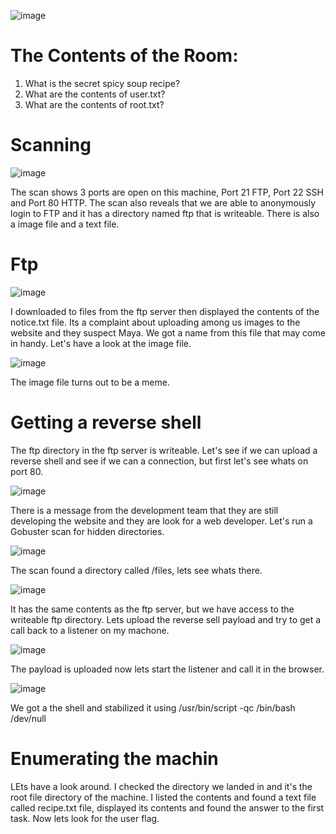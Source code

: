 ![image](https://github.com/seanknght/CTF-Write-ups/assets/149443469/aa8efd83-8a6e-4266-a099-21357f0654fb)

# The Contents of the Room:

1. What is the secret spicy soup recipe?
2. What are the contents of user.txt?
3. What are the contents of root.txt?

# Scanning

![image](https://github.com/seanknght/CTF-Write-ups/assets/149443469/df99ef07-4598-4a28-8f0e-743655afa7cc)

The scan shows 3 ports are open on this machine, Port 21 FTP, Port 22 SSH and Port 80 HTTP. The scan also reveals that we are able to anonymously login to FTP and it has a directory named ftp that is writeable. There is also a image file and a text file.

# Ftp

![image](https://github.com/seanknght/CTF-Write-ups/assets/149443469/38a043a1-fca7-438a-83e2-fa6acba7a7f4)

I downloaded to files from the ftp server then displayed the contents of the notice.txt file. Its a complaint about uploading among us images to the website and they suspect Maya. We got a name from this file that may come in handy. Let's have a look at the image file.

![image](https://github.com/seanknght/CTF-Write-ups/assets/149443469/66a148d1-cb70-4569-9772-03b671a0b890)

The image file turns out to be a meme.

# Getting a reverse shell

The ftp directory in the ftp server is writeable. Let's see if we can upload a reverse shell and see if we can a connection, but first let's see whats on port 80.

![image](https://github.com/seanknght/CTF-Write-ups/assets/149443469/ba2962e8-52ab-4246-97fa-b373c0de87bb)

There is a message from the development team that they are still developing the website and they are look for a web developer. Let's run a Gobuster scan for hidden directories.

![image](https://github.com/seanknght/CTF-Write-ups/assets/149443469/91a85465-2c2b-47d5-a3a3-30986f63fea3)

The scan found a directory called /files, lets see whats there.

![image](https://github.com/seanknght/CTF-Write-ups/assets/149443469/8af77b57-b976-47c6-8803-e58ef56fd35a)

It has the same contents as the ftp server, but we have access to the writeable ftp directory. Lets upload the reverse sell payload and try to get a call back to a listener on my machone.

![image](https://github.com/seanknght/CTF-Write-ups/assets/149443469/5942cd22-11cc-4674-8613-0e514808eaba)

The payload is uploaded now lets start the listener and call it in the browser.

![image](https://github.com/seanknght/CTF-Write-ups/assets/149443469/142ceaff-4b33-41d2-86c4-30743374238c)

We got a the shell and stabilized it using /usr/bin/script -qc /bin/bash /dev/null

# Enumerating the machin

LEts have a look around. I checked the directory we landed in and it's the root file directory of the machine. I listed the contents and found a text file called recipe.txt file, displayed its contents and found the answer to the first task. Now lets look for the user flag.











